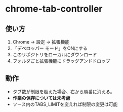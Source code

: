 # chrome-tab-controller

## 使い方
1. Chrome -> 設定 -> 拡張機能
2. 「デベロッパー モード」をONにする
3. このリポジトリをローカルにダウンロード
4. フォルダごと拡張機能にドラッグアンドドロップ

## 動作
- タブ数が制限を超えた場合、右から順番に消える。
- **作業の保存については未考慮**
- ソース内のTABS_LIMITを変えれば制限の変更は可能
